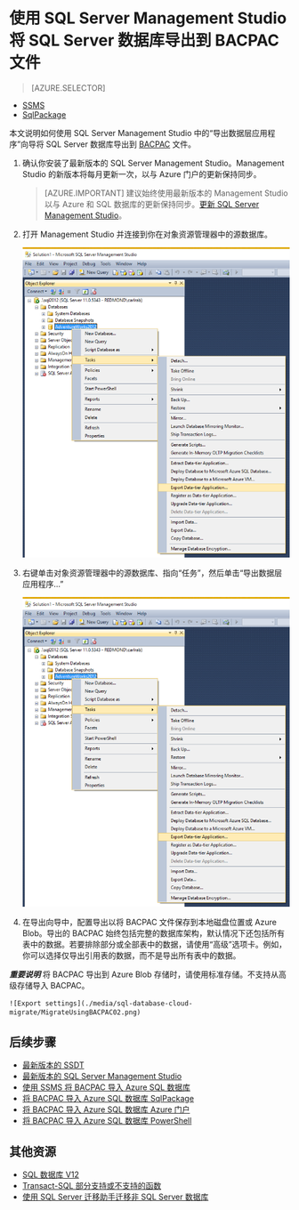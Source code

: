 
<properties
   pageTitle="使用 SQL Server Management Studio 将 SQL Server 数据库导出到 BACPAC 文件 | Azure"
   description="Azure SQL 数据库, 数据库迁移, 导出数据库, 导出 BACPAC 文件, 导出数据层应用程序向导"
   services="sql-database"
   documentationCenter=""
   authors="CarlRabeler"
   manager="jhubbard"
   editor=""/>

<tags
   ms.service="sql-database"
   ms.devlang="NA"
   ms.topic="article"
   ms.tgt_pltfrm="NA"
   ms.workload="data-management"
   ms.date="08/16/2016"
   ms.author="carlrab"/>

# 使用 SQL Server Management Studio 将 SQL Server 数据库导出到 BACPAC 文件

> [AZURE.SELECTOR]
- [SSMS](/documentation/articles/sql-database-cloud-migrate-compatible-export-bacpac-ssms/)
- [SqlPackage](/documentation/articles/sql-database-cloud-migrate-compatible-export-bacpac-sqlpackage/)

 
本文说明如何使用 SQL Server Management Studio 中的“导出数据层应用程序”向导将 SQL Server 数据库导出到 [BACPAC](https://msdn.microsoft.com/zh-cn/library/ee210546.aspx#Anchor_4) 文件。

1. 确认你安装了最新版本的 SQL Server Management Studio。Management Studio 的新版本将每月更新一次，以与 Azure 门户的更新保持同步。

	 > [AZURE.IMPORTANT] 建议始终使用最新版本的 Management Studio 以与 Azure 和 SQL 数据库的更新保持同步。[更新 SQL Server Management Studio](https://msdn.microsoft.com/zh-cn/library/mt238290.aspx)。

2. 打开 Management Studio 并连接到你在对象资源管理器中的源数据库。

	![通过“任务”菜单导出数据层应用程序](./media/sql-database-cloud-migrate/MigrateUsingBACPAC01.png)

3. 右键单击对象资源管理器中的源数据库、指向“任务”，然后单击“导出数据层应用程序...”

	![通过“任务”菜单导出数据层应用程序](./media/sql-database-cloud-migrate/TestForCompatibilityUsingSSMS01.png)

4. 在导出向导中，配置导出以将 BACPAC 文件保存到本地磁盘位置或 Azure Blob。导出的 BACPAC 始终包括完整的数据库架构，默认情况下还包括所有表中的数据。若要排除部分或全部表中的数据，请使用“高级”选项卡。例如，你可以选择仅导出引用表的数据，而不是导出所有表中的数据。

***重要说明*** 将 BACPAC 导出到 Azure Blob 存储时，请使用标准存储。不支持从高级存储导入 BACPAC。

	![Export settings](./media/sql-database-cloud-migrate/MigrateUsingBACPAC02.png)


## 后续步骤

- [最新版本的 SSDT](https://msdn.microsoft.com/zh-cn/library/mt204009.aspx)
- [最新版本的 SQL Server Management Studio](https://msdn.microsoft.com/zh-cn/library/mt238290.aspx)
- [使用 SSMS 将 BACPAC 导入 Azure SQL 数据库](/documentation/articles/sql-database-cloud-migrate-compatible-import-bacpac-ssms/)
- [将 BACPAC 导入 Azure SQL 数据库 SqlPackage](/documentation/articles/sql-database-cloud-migrate-compatible-import-bacpac-sqlpackage/)
- [将 BACPAC 导入 Azure SQL 数据库 Azure 门户](/documentation/articles/sql-database-import/)
- [将 BACPAC 导入 Azure SQL 数据库 PowerShell](/documentation/articles/sql-database-import-powershell/)

## 其他资源

- [SQL 数据库 V12](/documentation/articles/sql-database-v12-whats-new/)
- [Transact-SQL 部分支持或不支持的函数](/documentation/articles/sql-database-transact-sql-information/)
- [使用 SQL Server 迁移助手迁移非 SQL Server 数据库](http://blogs.msdn.com/b/ssma/)

<!---HONumber=Mooncake_Quality_Review_1202_2016-->